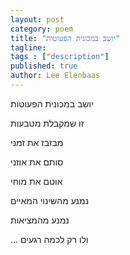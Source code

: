 ```yaml
---
layout: post
category: poem
title: "יושב במכונית הפעוטות"
tagline:
tags : ["description"]
published: true
author: Lee Elenbaas
---
```

יושב במכונית הפעוטות

זו שמקבלת מטבעות

מבזבז את זמני

סותם את אוזני

אוטם את מוחי

נמנע מהשינוי המאיים

נמנע מהמציאות

... ולו רק לכמה רגעים
